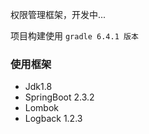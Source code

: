 权限管理框架，开发中...


项目构建使用 `gradle 6.4.1 版本`


### 使用框架
* Jdk1.8
* SpringBoot 2.3.2
* Lombok
* Logback 1.2.3
